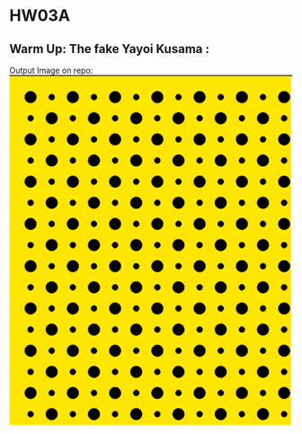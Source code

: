 # HW03A

## Warm Up: The fake Yayoi Kusama :  

Output Image on repo:  
![image description](HW03A.png)


